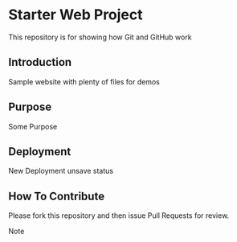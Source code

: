 # Starter Web Project

This repository is for showing how Git and GitHub work

## Introduction

Sample website with plenty of files for demos

## Purpose

Some Purpose

## Deployment

New Deployment unsave status

## How To Contribute

Please fork this repository and then issue Pull Requests for review.

Note